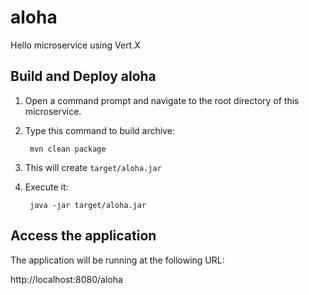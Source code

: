 # aloha
Hello microservice using Vert.X

Build and Deploy aloha
-------------------------

1. Open a command prompt and navigate to the root directory of this microservice.
2. Type this command to build archive:

        mvn clean package

3. This will create `target/aloha.jar`
4. Execute it:

		java -jar target/aloha.jar


Access the application
----------------------

The application will be running at the following URL:

http://localhost:8080/aloha



